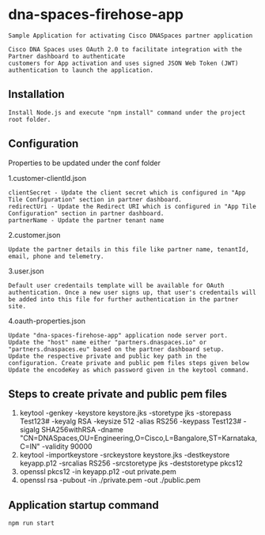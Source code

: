 # dna-spaces-firehose-app

    Sample Application for activating Cisco DNASpaces partner application

    Cisco DNA Spaces uses OAuth 2.0 to facilitate integration with the Partner dashboard to authenticate 
    customers for App activation and uses signed JSON Web Token (JWT) authentication to launch the application.


## Installation

	Install Node.js and execute "npm install" command under the project root folder.


## Configuration

Properties to be updated under the conf folder

1.customer-clientId.json

    clientSecret - Update the client secret which is configured in "App Tile Configuration" section in partner dashboard.
    redirectUri - Update the Redirect URI which is configured in "App Tile Configuration" section in partner dashboard.
    partnerName - Update the partner tenant name

2.customer.json

    Update the partner details in this file like partner name, tenantId, email, phone and telemetry.

3.user.json
    
    Default user credentails template will be available for OAuth authentication. Once a new user signs up, that user's credentails will be added into this file for further authentication in the partner site.

4.oauth-properties.json

    Update "dna-spaces-firehose-app" application node server port.
    Update the "host" name either "partners.dnaspaces.io" or "partners.dnaspaces.eu" based on the partner dashboard setup.
    Update the respective private and public key path in the configuration. Create private and public pem files steps given below
    Update the encodeKey as which password given in the keytool command. 


## Steps to create private and public pem files 

1) keytool -genkey -keystore keystore.jks -storetype jks -storepass Test123# -keyalg RSA -keysize 512 -alias RS256 -keypass Test123# -sigalg SHA256withRSA -dname "CN=DNASpaces,OU=Engineering,O=Cisco,L=Bangalore,ST=Karnataka,C=IN" -validity 90000
2) keytool -importkeystore -srckeystore keystore.jks -destkeystore keyapp.p12 -srcalias RS256 -srcstoretype jks -deststoretype pkcs12
3) openssl pkcs12 -in keyapp.p12 -out private.pem
4) openssl rsa -pubout -in ./private.pem -out ./public.pem


## Application startup command

	npm run start
